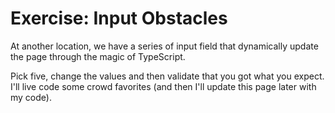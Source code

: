# Exercise: Input Obstacles

At another location, we have a series of input field that dynamically update the page through the magic of TypeScript.

Pick five, change the values and then validate that you got what you expect. I'll live code some crowd favorites (and then I'll update this page later with my code).
